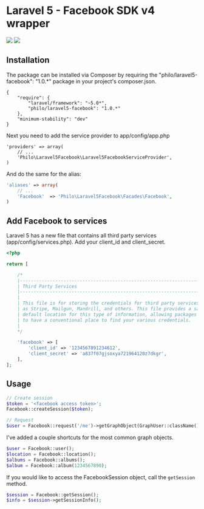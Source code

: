 Laravel 5 - Facebook SDK v4 wrapper
===============

<img src="https://poser.pugx.org/philo/laravel5-facebook/version.svg"> <img src="https://poser.pugx.org/philo/laravel5-facebook/downloads.svg">

## Installation
The package can be installed via Composer by requiring the "philo/laravel5-facebook": "1.0.*" package in your project's composer.json.

```
{
    "require": {
        "laravel/framework": "~5.0*",
        "philo/laravel5-facebook": "1.0.*"
    },
    "minimum-stability": "dev"
}
```

Next you need to add the service provider to app/config/app.php

```
'providers' => array(
    // ...
    'Philo\Laravel5Facebook\Laravel5FacebookServiceProvider',
)
```

And do the same for the alias:

```php
'aliases' => array(
	// ...
	'Facebook'  => 'Philo\Laravel5Facebook\Facades\Facebook',
)
```

## Add Facebook to services

Laravel 5 has a new file that contains all third party services (app/config/services.php).
Add your client_id and client_secret.

```php
<?php

return [

	/*
	|--------------------------------------------------------------------------
	| Third Party Services
	|--------------------------------------------------------------------------
	|
	| This file is for storing the credentials for third party services such
	| as Stripe, Mailgun, Mandrill, and others. This file provides a sane
	| default location for this type of information, allowing packages
	| to have a conventional place to find your various credentials.
	|
	*/

	'facebook' => [
		'client_id' => '1234567891234612',
		'client_secret' => 'a837f07gjsoxya721964120z7dkgr',
	],
];
```

## Usage

```php
// Create session
$token = '<facebook access token>';
Facebook::createSession($token);

// Request
$user = Facebook::request('/me')->getGraphObject(GraphUser::className());
```

I've added a couple shortcuts for the most common graph objects.

```php
$user = Facebook::user();
$location = Facebook::location();
$albums = Facebook::albums();
$album = Facebook::album(1234567890);
```

If you would like to access the FacebookSession object, call the `getSession` method.

```php
$session = Facebook::getSession();
$info = $session->getSessionInfo();
```
